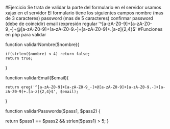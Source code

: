 #Ejercicio
Se trata de validar la parte del formulario en el servidor
usamos xajax en el servidor 
El formulario tiene los siguientes campos
nombre (mas de 3 caracteres)
password (mas de 5 caracteres)
confirmar password (debe de coincidir)
email (expresión regular '^[a-zA-Z0-9]+[a-zA-Z0-9_-]+@[a-zA-Z0-9]+[a-zA-Z0-9.-]+[a-zA-Z0-9]+.[a-z]{2,4}$'
#Funciones en php para validar

  function validarNombre($nombre){
 
    if(strlen($nombre) < 4) return false;
    return true;
    
  }

  function validarEmail($email){
 
    return ereg('^[a-zA-Z0-9]+[a-zA-Z0-9_-]+@[a-zA-Z0-9]+[a-zA-Z0-9.-]+[a-zA-Z0-9]+.[a-z]{2,4}$', $email);
 
  }

  function validarPasswords($pass1, $pass2) {
  
   return $pass1 == $pass2 && strlen($pass1) > 5;
  }


